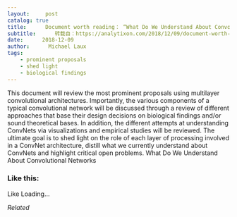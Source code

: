 ```yaml
---
layout:     post
catalog: true
title:      Document worth reading： “What Do We Understand About Convolutional Networks”
subtitle:      转载自：https://analytixon.com/2018/12/09/document-worth-reading-what-do-we-understand-about-convolutional-networks/
date:      2018-12-09
author:      Michael Laux
tags:
    - prominent proposals
    - shed light
    - biological findings
---
```


This document will review the most prominent proposals using multilayer convolutional architectures. Importantly, the various components of a typical convolutional network will be discussed through a review of different approaches that base their design decisions on biological findings and/or sound theoretical bases. In addition, the different attempts at understanding ConvNets via visualizations and empirical studies will be reviewed. The ultimate goal is to shed light on the role of each layer of processing involved in a ConvNet architecture, distill what we currently understand about ConvNets and highlight critical open problems. What Do We Understand About Convolutional Networks





### Like this:

Like Loading...


*Related*

